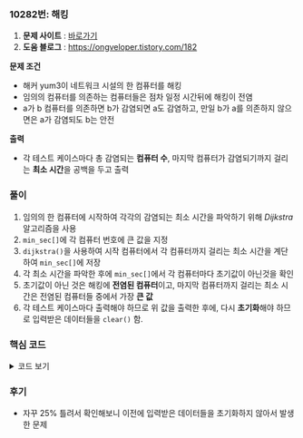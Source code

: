 ### 10282번: 해킹

1. **문제 사이트** : [바로가기](https://www.acmicpc.net/problem/10282)
2. **도움 블로그** : https://ongveloper.tistory.com/182

**문제 조건**
- 해커 yum3이 네트워크 시설의 한 컴퓨터를 해킹
- 임의의 컴퓨터를 의존하는 컴퓨터들은 점차 일정 시간뒤에 해킹이 전염
- a가 b 컴퓨터를 의존하면 b가 감염되면 a도 감염하고, 만일 b가 a를 의존하지 않으면은 a가 감염되도 b는 안전

**출력**  
- 각 테스트 케이스마다 총 감염되는 **컴퓨터 수**, 마지막 컴퓨터가 감염되기까지 걸리는 **최소 시간**을 공백을 두고 출력

### 풀이
1. 임의의 한 컴퓨터에 시작하여 각각의 감염되는 최소 시간을 파악하기 위해 _Dijkstra_ 알고리즘을 사용
2. `min_sec[]`에 각 컴퓨터 번호에 큰 값을 지정
3. `dijkstra()`을 사용하여 시작 컴퓨터에서 각 컴퓨터까지 걸리는 최소 시간을 계단하여 `min_sec[]`에 저장
4. 각 최소 시간을 파악한 후에 `min_sec[]`에서 각 컴퓨터마다 초기값이 아닌것을 확인
5. 초기값이 아닌 것은 해킹에 **전염된 컴퓨터**이고, 마지막 컴퓨터까지 걸리는 최소 시간은 전염된 컴퓨터들 중에서 가장 **큰 값**
6. 각 테스트 케이스마다 출력해야 하므로 위 값을 출력한 후에, 다시 **초기화**해야 하므로 입력받은 데이터들을 `clear()` 함.

### 핵심 코드

<details>
<summary>코드 보기</summary>

```cpp
void dijkstra(int st) {
    priority_queue<pair<int, int> > pq;
    min_sec[st] = 0;
    pq.push({0, st});
    
    while(!pq.empty()) {
        int weight = -pq.top().X;
        int node = pq.top().Y;
        pq.pop();
        
        if(min_sec[node] < weight) continue;
        
        for(int i = 0; i < com[node].size(); i++) {
            int next_node = com[node][i].X;
            int next_weight = com[node][i].Y + weight;
            
            if(min_sec[next_node] > next_weight) {
                min_sec[next_node] = next_weight;
                pq.push({-next_weight, next_node});
            }
        }
    }
}
```
- 일반적인 Dijkstra 알고리즘
- 오름차순 정렬을 위해 `weight`값에 음수로 설정


```cpp
void solve() {
    dijkstra(c);
    
    int cnt = 0, sec = 0;
    for(int i = 1; i <= n; i++) {
        if(min_sec[i] != 1e9) {
            cnt++;
            sec = max(sec, min_sec[i]);
        }
    }
    cout << cnt << ' ' << sec << '\n';
}
```
- `c`번 컴퓨터부터 `dijkstra()`을 시작하여 각 컴퓨터에 도달할 수 있는 최소 시간들을 계산
- 위 계산이 완료되면은 `min_sec[]`에 각 컴퓨터에 도달할 수 있는 최소 시간이 저장되며, 만일 도달하지 못하는 컴퓨터는 `1e9`값이 그대로 저장
- `1e9` 값이 아닌 컴퓨터들은 `c`번에서 시간한 컴퓨터에서 해킹에 **전염된 컴퓨터**이고, 최종적으로 걸린 최소 시간은 전염된 컴퓨터들 중에서 가장 **큰 값**
- 위에서 구한 전염된 컴퓨터 수 및 걸린 시각을 공백을 두고 출력
</details>

### 후기
- 자꾸 25% 틀려서 확인해보니 이전에 입력받은 데이터들을 초기화하지 않아서 발생한 문제